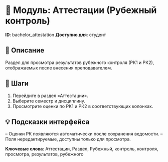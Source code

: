 # 📘 Модуль: Аттестации (Рубежный контроль)
**ID**: bachelor_attestation
**Доступно для**: студент

## 📝 Описание
Раздел для просмотра результатов рубежного контроля (РК1 и РК2), отображаемых после внесения преподавателем.

## 🩜 Шаги
1. Перейдите в раздел «Аттестации».
2. Выберите семестр и дисциплину.
3. Просмотрите оценки по РК1 и РК2 в соответствующих колонках.

## 💡 Подсказки интерфейса
– Оценки РК появляются автоматически после сохранения ведомости.
– Поля нередактируемые, доступны только для просмотра.

**Ключевые слова**: Аттестации, Раздел, Рубежный, контроль, контроля, просмотра, результатов, рубежного
